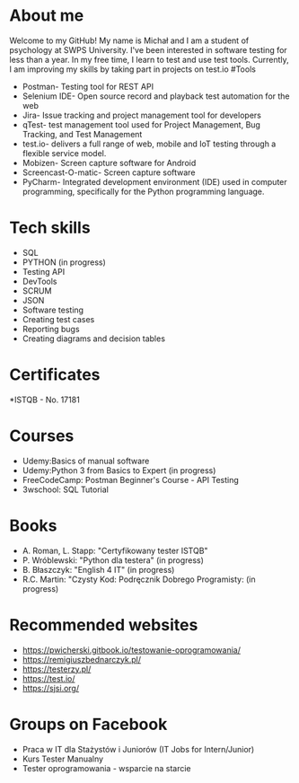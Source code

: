 # About me
Welcome to my GitHub! My name is Michał and I am a student of psychology at SWPS University. I've been interested in software testing for less than a year. In my free time, I learn to test and use test tools. Currently, I am improving my skills by taking part in projects on test.io
#Tools
* Postman- Testing tool for REST API
* Selenium IDE- Open source record and playback test automation for the web
* Jira-  Issue tracking and project management tool for developers
* qTest- test management tool used for Project Management, Bug Tracking, and Test Management
* test.io- delivers a full range of web, mobile and IoT testing through a flexible service model. 
* Mobizen- Screen capture software for Android
* Screencast-O-matic- Screen capture software
* PyCharm- Integrated development environment (IDE) used in computer programming, specifically for the Python programming language.
# Tech skills
* SQL
* PYTHON (in progress)
* Testing API
* DevTools
* SCRUM
* JSON
* Software testing
* Creating test cases
* Reporting bugs
* Creating diagrams and decision tables
# Certificates
*ISTQB - No. 17181
# Courses
* Udemy:Basics of manual software
* Udemy:Python 3 from Basics to Expert (in progress) 
* FreeCodeCamp: Postman Beginner's Course - API Testing
* 3wschool: SQL Tutorial
# Books
* A. Roman, L. Stapp: "Certyfikowany tester ISTQB"
* P. Wróblewski: "Python dla testera" (in progress)
* B. Błaszczyk: "English 4 IT" (in progress)
* R.C. Martin: "Czysty Kod: Podręcznik Dobrego Programisty: (in progress)
# Recommended websites
* https://pwicherski.gitbook.io/testowanie-oprogramowania/
* https://remigiuszbednarczyk.pl/
* https://testerzy.pl/
* https://test.io/
* https://sjsi.org/
# Groups on Facebook
* Praca w IT dla Stażystów i Juniorów (IT Jobs for Intern/Junior)
* Kurs Tester Manualny
* Tester oprogramowania - wsparcie na starcie
